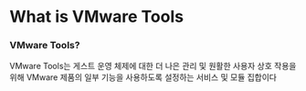 # **What is VMware Tools**

### VMware Tools?

VMware Tools는 게스트 운영 체제에 대한 더 나은 관리 및 원활한 사용자 상호 작용을 위해 VMware 제품의 일부 기능을 사용하도록 설정하는 서비스 및 모듈 집합이다